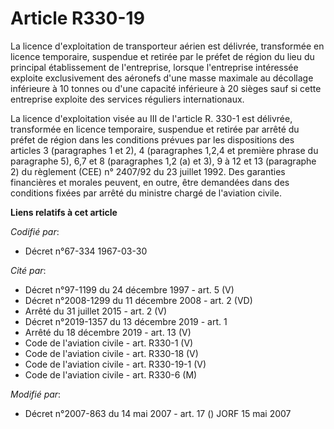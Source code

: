 # Article R330-19

La licence d'exploitation de transporteur aérien est délivrée, transformée en licence temporaire, suspendue et retirée par le
préfet de région du lieu du principal établissement de l'entreprise, lorsque l'entreprise intéressée exploite exclusivement
des aéronefs d'une masse maximale au décollage inférieure à 10 tonnes ou d'une capacité inférieure à 20 sièges sauf si cette
entreprise exploite des services réguliers internationaux. 

La licence d'exploitation visée au III de l'article R. 330-1 est délivrée, transformée en licence temporaire, suspendue et
retirée par arrêté du préfet de région dans les conditions prévues par les dispositions des articles 3 (paragraphes 1 et 2),
4 (paragraphes 1,2,4 et première phrase du paragraphe 5), 6,7 et 8 (paragraphes 1,2 (a) et 3), 9 à 12 et 13 (paragraphe 2) du
règlement (CEE) n° 2407/92 du 23 juillet 1992. Des garanties financières et morales peuvent, en outre, être demandées dans
des conditions fixées par arrêté du ministre chargé de l'aviation civile.

**Liens relatifs à cet article**

_Codifié par_:

  - Décret n°67-334 1967-03-30

_Cité par_:

  - Décret n°97-1199 du 24 décembre 1997 - art. 5 (V)
  - Décret n°2008-1299 du 11 décembre 2008 - art. 2 (VD)
  - Arrêté du 31 juillet 2015 - art. 2 (V)
  - Décret n°2019-1357 du 13 décembre 2019 - art. 1
  - Arrêté du 18 décembre 2019 - art. 13 (V)
  - Code de l'aviation civile - art. R330-1 (V)
  - Code de l'aviation civile - art. R330-18 (V)
  - Code de l'aviation civile - art. R330-19-1 (V)
  - Code de l'aviation civile - art. R330-6 (M)

_Modifié par_:

  - Décret n°2007-863 du 14 mai 2007 - art. 17 () JORF 15 mai 2007
